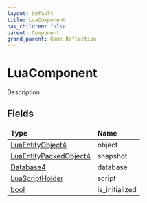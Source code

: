 ```yaml
---
layout: default
title: LuaComponent
has_children: false
parent: Component
grand_parent: Game Reflection
---
```

# LuaComponent
Description 

## Fields

| Type | Name |
|:----------|:--------------|
| [LuaEntityObject4](/riftbreaker-wiki/docs/game-reflection/components/lua_entity_object4/) | object |
| [LuaEntityPackedObject4](/riftbreaker-wiki/docs/game-reflection/components/lua_entity_packed_object4/) | snapshot |
| [Database4](/riftbreaker-wiki/docs/game-reflection/components/database4/) | database |
| [LuaScriptHolder](/riftbreaker-wiki/docs/game-reflection/components/lua_script_holder/) | script |
| [bool](/riftbreaker-wiki/docs/game-reflection/components/bool/) | is_initialized |

